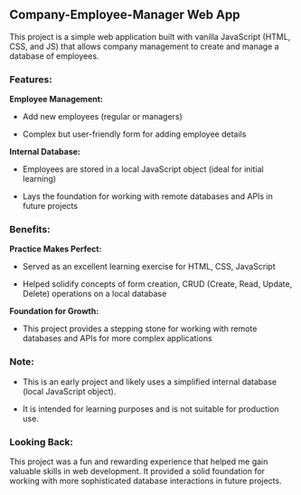 ## Company-Employee-Manager Web App

This project is a simple web application built with vanilla JavaScript (HTML, CSS, and JS) that allows company management to create and manage a database of employees.

### Features:

**Employee Management:**

* Add new employees (regular or managers)

* Complex but user-friendly form for adding employee details

**Internal Database:**

* Employees are stored in a local JavaScript object (ideal for initial learning)

* Lays the foundation for working with remote databases and APIs in future projects

### Benefits:

**Practice Makes Perfect:**

* Served as an excellent learning exercise for HTML, CSS, JavaScript

* Helped solidify concepts of form creation, CRUD (Create, Read, Update, Delete) operations on a local database

**Foundation for Growth:**

* This project provides a stepping stone for working with remote databases and APIs for more complex applications

### Note:

* This is an early project and likely uses a simplified internal database (local JavaScript object).

* It is intended for learning purposes and is not suitable for production use.

### Looking Back:

This project was a fun and rewarding experience that helped me gain valuable skills in web development. It provided a solid foundation for working with more sophisticated database interactions in future projects.